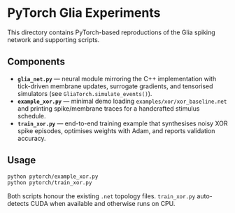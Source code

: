 # PyTorch Glia Experiments

This directory contains PyTorch-based reproductions of the Glia spiking network and supporting scripts.

## Components

- **`glia_net.py`** — neural module mirroring the C++ implementation with tick-driven membrane updates, surrogate gradients, and tensorised simulators (see `GliaTorch.simulate_events()`).
- **`example_xor.py`** — minimal demo loading `examples/xor/xor_baseline.net` and printing spike/membrane traces for a handcrafted stimulus schedule.
- **`train_xor.py`** — end-to-end training example that synthesises noisy XOR spike episodes, optimises weights with Adam, and reports validation accuracy.

## Usage

```bash
python pytorch/example_xor.py
python pytorch/train_xor.py
```

Both scripts honour the existing `.net` topology files. `train_xor.py` auto-detects CUDA when available and otherwise runs on CPU.
